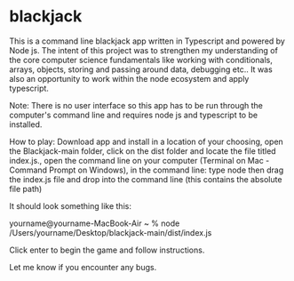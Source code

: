 # blackjack

This is a command line blackjack app written in Typescript and powered by Node js. The intent of this project was to strengthen my understanding of the core computer science fundamentals like working with conditionals, arrays, objects, storing and passing around data, debugging etc.. It was also an opportunity to work within the node ecosystem and apply typescript. 

Note:
There is no user interface so this app has to be run through the computer's command line and requires node js and typescript to be installed. 

How to play:
Download app and install in a location of your choosing, open the Blackjack-main folder, click on the dist folder and locate the file titled index.js., open the command line on your computer (Terminal on Mac - Command Prompt on Windows), in the command line: type node then drag the index.js file and drop into the command line (this contains the absolute file path)

It should look something like this: 

yourname@yourname-MacBook-Air ~ % node /Users/yourname/Desktop/blackjack-main/dist/index.js 

Click enter to begin the game and follow instructions.

Let me know if you encounter any bugs.



